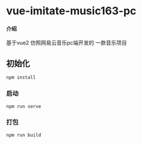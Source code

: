 # vue-imitate-music163-pc

#### 介绍
基于vue2 仿照网易云音乐pc端开发的 一款音乐项目

## 初始化
```
npm install
```

### 启动
```
npm run serve
```

### 打包
```
npm run build
```




